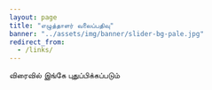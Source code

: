 ```yaml
---
layout: page
title: "எழுத்தாளர் வலைப்பதிவு"
banner: "../assets/img/banner/slider-bg-pale.jpg"
redirect_from:
  - /links/
---
```


விரைவில் இங்கே புதுப்பிக்கப்படும்



